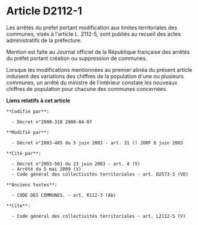 # Article D2112-1

Les arrêtés du préfet portant modification aux limites territoriales des communes, visés à l'article L. 2112-5, sont publiés
au recueil des actes administratifs de la préfecture. 

Mention est faite au Journal officiel de la République française des arrêtés du préfet portant création ou suppression de
communes. 

Lorsque les modifications mentionnées au premier alinéa du présent article induisent des variations des chiffres de la
population d'une ou plusieurs communes, un arrêté du ministre de l'intérieur constate les nouveaux chiffres de population
pour chacune des communes concernées.

**Liens relatifs à cet article**

	**Codifié par**:

	  - Décret n°2000-318 2000-04-07

	**Modifié par**:

	  - Décret n°2003-485 du 5 juin 2003 - art. 31 () JORF 8 juin 2003

	**Cité par**:

	  - Décret n°2003-561 du 23 juin 2003 - art. 4 (V)
	  - Arrêté du 5 mai 2009 (V)
	  - Code général des collectivités territoriales - art. D2573-3 (VD)

	**Anciens textes**:

	  - CODE DES COMMUNES. - art. R112-3 (Ab)

	**Cite**:

	  - Code général des collectivités territoriales - art. L2112-5 (V)
